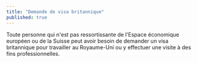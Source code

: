 ```yaml
---
title: "Demande de visa britannique"
published: true
---
```

Toute personne qui n'est pas ressortissante de l'Espace économique européen ou de la Suisse peut avoir besoin de demander un visa britannique pour travailler au Royaume-Uni ou y effectuer une visite à des fins professionnelles.
